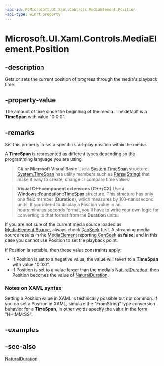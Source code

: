 ```yaml
---
-api-id: P:Microsoft.UI.Xaml.Controls.MediaElement.Position
-api-type: winrt property
---
```


<!-- Property syntax
public Windows.Foundation.TimeSpan Position { get;  set; }
-->

# Microsoft.UI.Xaml.Controls.MediaElement.Position

## -description
Gets or sets the current position of progress through the media's playback time.

## -property-value
The amount of time since the beginning of the media. The default is a **TimeSpan** with value "0:0:0".
<!--Do not link TimeSpan in authoring above, it is a projected type and if you link only one of them you produce a language bias.-->

## -remarks
Set this property to set a specific start-play position within the media.

A **TimeSpan** is represented as different types depending on the programming language you are using. 

> **C# or Microsoft Visual Basic**
> Use a [System.TimeSpan](/dotnet/api/system.timespan?redirectedfrom=MSDN) structure. [System.TimeSpan](/dotnet/api/system.timespan?redirectedfrom=MSDN) has utility members such as [Parse(String)](/dotnet/api/system.timespan.parse#System_TimeSpan_Parse_System_String_) that make it easy to create, change or compare time values.



> **Visual C++ component extensions (C++/CX)**
> Use a [Windows::Foundation::TimeSpan](/uwp/api/windows.foundation.timespan) structure. This structure has only one field member (**Duration**), which measures by 100-nanosecond units. If you intend to display a Position value in an hours:minutes:seconds format, you'll have to write your own logic for converting to that format from the **Duration** units.

If you are not sure of the current media source loaded as [MediaElement.Source](mediaelement_source.md), always check [CanSeek](mediaelement_canseek.md) first. A streaming media source results in the [MediaElement](mediaelement.md) reporting [CanSeek](mediaelement_canseek.md) as **false**, and in this case you cannot use Position to set the playback point.
<!--Silverlight did not report this as an exception AFAIK, it was a no op, test-->

If Position is settable, then these value constraints apply:
+ If Position is set to a negative value, the value will revert to a **TimeSpan** with value "0:0:0".
+ If Position is set to a value larger than the media's [NaturalDuration](mediaelement_naturalduration.md), then Position becomes the value of [NaturalDuration](mediaelement_naturalduration.md).





<!--<rem>The <xref targtype="property_winrt" rid="w_ui_xaml_ctrl.mediaelement_position">Position</xref> value when media is being played is often presented to the user as a <xref targtype="class_winrt" rid="w_ui_xaml_ctrl.slider">Slider</xref> control. This is shown briefly in the example in this topic, and you can see more code for associating the  <xref targtype="property_winrt" rid="w_ui_xaml_ctrl.mediaelement_position">Position</xref> value with a <xref targtype="class_winrt" rid="w_ui_xaml_ctrl.slider">Slider</xref> in <xref rid="m_media_mca.create_media_player" targtype="ovw" local="slider_progress_bar">Quickstart: Creating a media player app</xref>.</rem>-->
### Notes on XAML syntax

Setting a Position value in XAML is technically possible but not common. If you do set a Position in XAML, simulate the "FromString" type conversion behavior for a **TimeSpan**, in other words specify the value in the form "HH:MM:SS".

## -examples

## -see-also
[NaturalDuration](mediaelement_naturalduration.md)
